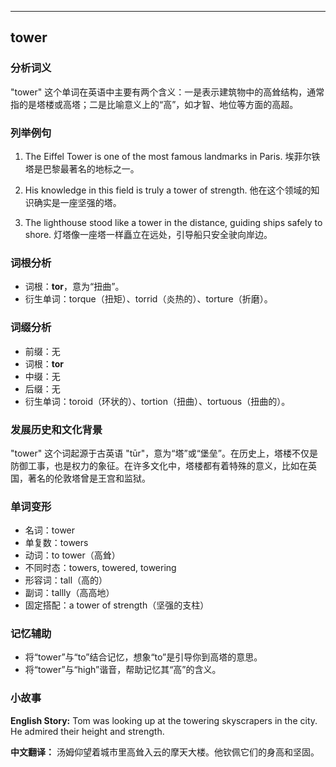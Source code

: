 
---------------
## tower
### 分析词义
"tower" 这个单词在英语中主要有两个含义：一是表示建筑物中的高耸结构，通常指的是塔楼或高塔；二是比喻意义上的“高”，如才智、地位等方面的高超。

### 列举例句
1. The Eiffel Tower is one of the most famous landmarks in Paris.
   埃菲尔铁塔是巴黎最著名的地标之一。

2. His knowledge in this field is truly a tower of strength.
   他在这个领域的知识确实是一座坚强的塔。

3. The lighthouse stood like a tower in the distance, guiding ships safely to shore.
   灯塔像一座塔一样矗立在远处，引导船只安全驶向岸边。

### 词根分析
- 词根：**tor**，意为“扭曲”。
- 衍生单词：torque（扭矩）、torrid（炎热的）、torture（折磨）。

### 词缀分析
- 前缀：无
- 词根：**tor**
- 中缀：无
- 后缀：无
- 衍生单词：toroid（环状的）、tortion（扭曲）、tortuous（扭曲的）。

### 发展历史和文化背景
"tower" 这个词起源于古英语 "tūr"，意为“塔”或“堡垒”。在历史上，塔楼不仅是防御工事，也是权力的象征。在许多文化中，塔楼都有着特殊的意义，比如在英国，著名的伦敦塔曾是王宫和监狱。

### 单词变形
- 名词：tower
- 单复数：towers
- 动词：to tower（高耸）
- 不同时态：towers, towered, towering
- 形容词：tall（高的）
- 副词：tallly（高高地）
- 固定搭配：a tower of strength（坚强的支柱）

### 记忆辅助
- 将“tower”与“to”结合记忆，想象“to”是引导你到高塔的意思。
- 将“tower”与“high”谐音，帮助记忆其“高”的含义。

### 小故事
**English Story:**
Tom was looking up at the towering skyscrapers in the city. He admired their height and strength.

**中文翻译：**
汤姆仰望着城市里高耸入云的摩天大楼。他钦佩它们的身高和坚固。


